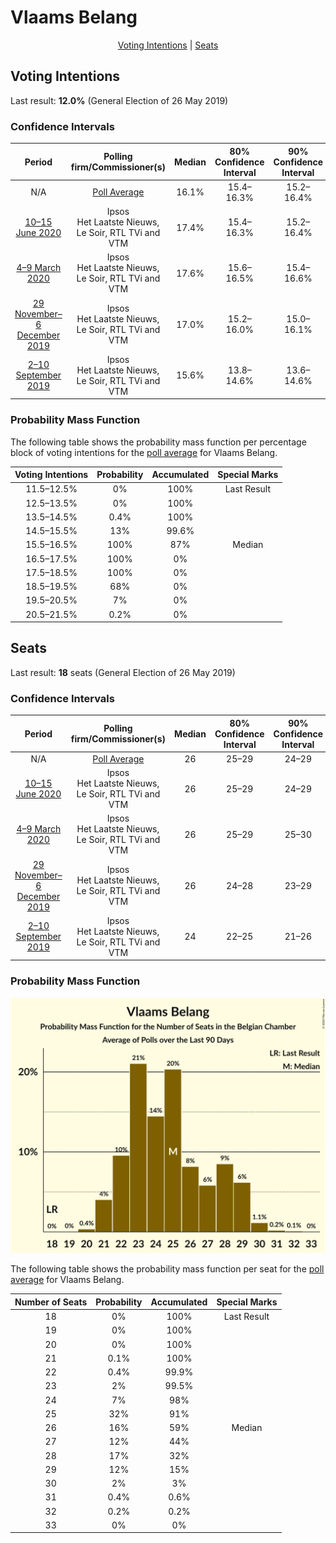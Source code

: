 # Vlaams Belang

<p align="center"><a href="#voting-intentions">Voting Intentions</a> | <a href="#seats">Seats</a></p>

## Voting Intentions

Last result: **12.0%** (General Election of 26 May 2019)

### Confidence Intervals

| Period     | Polling firm/Commissioner(s) | Median | 80% Confidence Interval | 90% Confidence Interval | 95% Confidence Interval | 99% Confidence Interval |
|:----------:|:----------------:|:-----------:|:-----------------------:|:-----------------------:|:-----------------------:|:-----------------------:|
| N/A | [Poll Average](average.html) | 16.1% | 15.4–16.3% | 15.2–16.4% | 15.0–16.4% | 14.6–16.4% |
| [10–15 June 2020](2020-06-15-Ipsos.html) | Ipsos <br> Het Laatste Nieuws, Le Soir, RTL TVi and VTM | 17.4% | 15.4–16.3% | 15.2–16.4% | 15.0–16.4% | 14.6–16.4% |
| [4–9 March 2020](2020-03-09-Ipsos.html) | Ipsos <br> Het Laatste Nieuws, Le Soir, RTL TVi and VTM | 17.6% | 15.6–16.5% | 15.4–16.6% | 15.2–16.6% | 14.8–16.6% |
| [29 November–6 December 2019](2019-12-06-Ipsos.html) | Ipsos <br> Het Laatste Nieuws, Le Soir, RTL TVi and VTM | 17.0% | 15.2–16.0% | 15.0–16.1% | 14.8–16.1% | 14.4–16.1% |
| [2–10 September 2019](2019-09-10-Ipsos.html) | Ipsos <br> Het Laatste Nieuws, Le Soir, RTL TVi and VTM | 15.6% | 13.8–14.6% | 13.6–14.6% | 13.4–14.7% | 13.0–14.7% |

### Probability Mass Function

The following table shows the probability mass function per percentage block of voting intentions for the [poll average](average.html) for Vlaams Belang.

| Voting Intentions | Probability | Accumulated | Special Marks |
|:-----------------:|:-----------:|:-----------:|:-------------:|
| 11.5–12.5% | 0% | 100% | Last Result |
| 12.5–13.5% | 0% | 100% |  |
| 13.5–14.5% | 0.4% | 100% |  |
| 14.5–15.5% | 13% | 99.6% |  |
| 15.5–16.5% | 100% | 87% | Median |
| 16.5–17.5% | 100% | 0% |  |
| 17.5–18.5% | 100% | 0% |  |
| 18.5–19.5% | 68% | 0% |  |
| 19.5–20.5% | 7% | 0% |  |
| 20.5–21.5% | 0.2% | 0% |  |


## Seats

Last result: **18** seats (General Election of 26 May 2019)

### Confidence Intervals

| Period     | Polling firm/Commissioner(s) | Median | 80% Confidence Interval | 90% Confidence Interval | 95% Confidence Interval | 99% Confidence Interval |
|:----------:|:----------------:|:------:|:-----------------------:|:-----------------------:|:-----------------------:|:-----------------------:|
| N/A | [Poll Average](average.html) | 26 | 25–29 | 24–29 | 24–30 | 23–31 |
| [10–15 June 2020](2020-06-15-Ipsos.html) | Ipsos <br> Het Laatste Nieuws, Le Soir, RTL TVi and VTM | 26 | 25–29 | 24–29 | 24–30 | 23–31 |
| [4–9 March 2020](2020-03-09-Ipsos.html) | Ipsos <br> Het Laatste Nieuws, Le Soir, RTL TVi and VTM | 26 | 25–29 | 25–30 | 24–30 | 23–31 |
| [29 November–6 December 2019](2019-12-06-Ipsos.html) | Ipsos <br> Het Laatste Nieuws, Le Soir, RTL TVi and VTM | 26 | 24–28 | 23–29 | 23–29 | 22–30 |
| [2–10 September 2019](2019-09-10-Ipsos.html) | Ipsos <br> Het Laatste Nieuws, Le Soir, RTL TVi and VTM | 24 | 22–25 | 21–26 | 21–26 | 20–28 |

### Probability Mass Function

![Graph with seats probability mass function not yet produced](average-seats-pmf-vlaamsbelang.png "Seats Probability Mass Function")

The following table shows the probability mass function per seat for the [poll average](average.html) for Vlaams Belang.

| Number of Seats | Probability | Accumulated | Special Marks |
|:---------------:|:-----------:|:-----------:|:-------------:|
| 18 | 0% | 100% | Last Result |
| 19 | 0% | 100% |  |
| 20 | 0% | 100% |  |
| 21 | 0.1% | 100% |  |
| 22 | 0.4% | 99.9% |  |
| 23 | 2% | 99.5% |  |
| 24 | 7% | 98% |  |
| 25 | 32% | 91% |  |
| 26 | 16% | 59% | Median |
| 27 | 12% | 44% |  |
| 28 | 17% | 32% |  |
| 29 | 12% | 15% |  |
| 30 | 2% | 3% |  |
| 31 | 0.4% | 0.6% |  |
| 32 | 0.2% | 0.2% |  |
| 33 | 0% | 0% |  |


